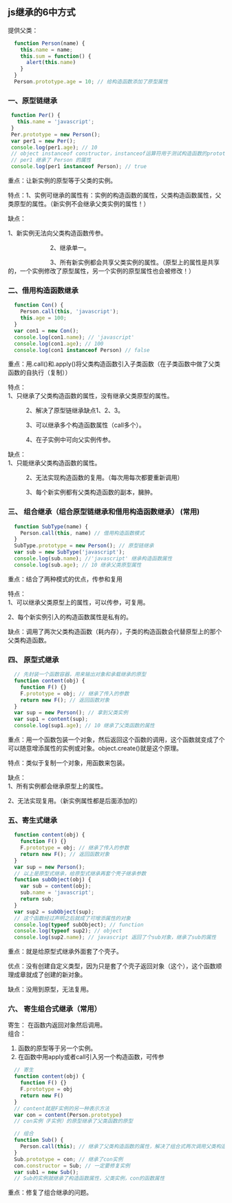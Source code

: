 ## js继承的6中方式
  提供父类：  
  ```js
    function Person(name) {
      this.name = name;
      this.sum = function() {
        alert(this.name)
      }
    }
    Person.prototype.age = 10; // 给构造函数添加了原型属性
  ```
 ### 一、原型链继承  
 ```js
  function Per() {
    this.name = 'javascript';
  }
  Per.prototype = new Person();
  var per1 = new Per();
  console.log(per1.age); // 10
  // object instanceof constructor，instanceof运算符用于测试构造函数的prototype属性是否出现在对象的原型链中的任何位置
  // per1 继承了 Person 的属性
  console.log(per1 instanceof Person); // true
 ```
 重点：让新实例的原型等于父类的实例。

特点：1、实例可继承的属性有：实例的构造函数的属性，父类构造函数属性，父类原型的属性。（新实例不会继承父类实例的属性！）

缺点：  

1、新实例无法向父类构造函数传参。

　　　　　　　2、继承单一。

　　　　　　　3、所有新实例都会共享父类实例的属性。（原型上的属性是共享的，一个实例修改了原型属性，另一个实例的原型属性也会被修改！）  

### 二、借用构造函数继承  
```js
  function Con() {
    Person.call(this, 'javascript');
    this.age = 100;
  }
  var con1 = new Con();
  console.log(con1.name); // 'javascript'
  console.log(con1.age); // 100
  console.log(con1 instanceof Person) // false
```
重点：用.call()和.apply()将父类构造函数引入子类函数（在子类函数中做了父类函数的自执行（复制））

特点：  
1、只继承了父类构造函数的属性，没有继承父类原型的属性。

　　　2、解决了原型链继承缺点1、2、3。

　　　3、可以继承多个构造函数属性（call多个）。

　　　4、在子实例中可向父实例传参。

缺点：  
1、只能继承父类构造函数的属性。

　　　2、无法实现构造函数的复用。（每次用每次都要重新调用）

　　　3、每个新实例都有父类构造函数的副本，臃肿。  

### 三、 组合继承（组合原型链继承和借用构造函数继承） (常用)  
```js
  function SubType(name) {
    Person.call(this, name) // 借用构造函数模式
  }
  SubType.prototype = new Person(); // 原型链继承
  var sub = new SubType('javascript');
  console.log(sub.name); //'javascript' 继承构造函数属性
  console.log(sub.age); // 10 继承父类原型属性 
```
重点：结合了两种模式的优点，传参和复用

特点：  
1、可以继承父类原型上的属性，可以传参，可复用。

2、每个新实例引入的构造函数属性是私有的。

缺点：调用了两次父类构造函数（耗内存），子类的构造函数会代替原型上的那个父类构造函数。
### 四、 原型式继承
```js
  // 先封装一个函数容器，用来输出对象和承载继承的原型
  function content(obj) {
    function F() {}
    F.prototype = obj; // 继承了传入的参数
    return new F(); // 返回函数对象
  }
  var sup = new Person(); // 拿到父类实例
  var sup1 = content(sup); 
  console.log(sup1.age); // 10 继承了父类函数的属性
```
重点：用一个函数包装一个对象，然后返回这个函数的调用，这个函数就变成了个可以随意增添属性的实例或对象。object.create()就是这个原理。

特点：类似于复制一个对象，用函数来包装。

缺点：  
1、所有实例都会继承原型上的属性。

2、无法实现复用。（新实例属性都是后面添加的）
### 五、寄生式继承
```js
  function content(obj) {
    function F() {}
    F.prototype = obj; // 继承了传入的参数
    return new F(); // 返回函数对象
  }
  var sup = new Person();
  // 以上是原型式继承，给原型式继承再套个壳子继承参数
  function subObject(obj) {
    var sub = content(obj);
    sub.name = 'javascript';
    return sub;
  }
  var sup2 = subObject(sup);
  // 这个函数经过声明之后就成了可增添属性的对象
  console.log(typeof subObject); // function
  console.log(typeof sup2); // object
  console.log(sup2.name); // javascript 返回了个sub对象，继承了sub的属性
```
重点：就是给原型式继承外面套了个壳子。

优点：没有创建自定义类型，因为只是套了个壳子返回对象（这个），这个函数顺理成章就成了创建的新对象。

缺点：没用到原型，无法复用。
### 六、 寄生组合式继承（常用）
寄生： 在函数内返回对象然后调用。  
组合：
  1. 函数的原型等于另一个实例。
  2. 在函数中用apply或者call引入另一个构造函数，可传参
```js
  // 寄生
  function content(obj) {
    function F() {}
    F.prototype = obj
    return new F()
  }
  // content就是F实例的另一种表示方法
  var con = content(Person.prototype)
  // con实例（F实例）的原型继承了父类函数的原型

  // 组合
  function Sub() {
    Person.call(this); // 继承了父类构造函数的属性，解决了组合式两次调用父类构造函数的缺点
  }
  Sub.prototype = con; // 继承了con实例
  con.constructor = Sub; // 一定要修复实例
  var sub1 = new Sub();
  // Sub的实例就继承了构造函数属性，父类实例，con的函数属性
```
重点：修复了组合继承的问题。
